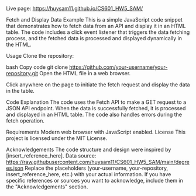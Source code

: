 Live page: https://huysam11.github.io/CS601_HW5_SAM/

Fetch and Display Data Example
This is a simple JavaScript code snippet that demonstrates how to fetch data from an API and display it in an HTML table. The code includes a click event listener that triggers the data fetching process, and the fetched data is processed and displayed dynamically in the HTML.

Usage
Clone the repository:

bash
Copy code
git clone https://github.com/your-username/your-repository.git
Open the HTML file in a web browser.

Click anywhere on the page to initiate the fetch request and display the data in the table.

Code Explanation
The code uses the Fetch API to make a GET request to a JSON API endpoint. When the data is successfully fetched, it is processed and displayed in an HTML table. The code also handles errors during the fetch operation.

Requirements
Modern web browser with JavaScript enabled.
License
This project is licensed under the MIT License.

Acknowledgements
The code structure and design were inspired by [insert_reference_here].
Data source: https://raw.githubusercontent.com/huysam11/CS601_HW5_SAM/main/degrees.json
Replace the placeholders (your-username, your-repository, insert_reference_here, etc.) with your actual information. If you have specific references or sources you want to acknowledge, include them in the "Acknowledgements" section.
